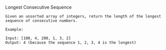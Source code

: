 Longest Consecutive Sequence

    Given an unsorted array of integers, return the length of the longest sequence of consecutive numbers.

    Example:  
      
    Input: [100, 4, 200, 1, 3, 2]  
    Output: 4 (because the sequence 1, 2, 3, 4 is the longest)
